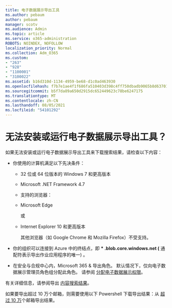 ```yaml
---
title: 电子数据展示导出工具
ms.author: pebaum
author: pebaum
manager: scotv
ms.audience: Admin
ms.topic: article
ms.service: o365-administration
ROBOTS: NOINDEX, NOFOLLOW
localization_priority: Normal
ms.collection: Adm_O365
ms.custom:
- "263"
- "928"
- "1100001"
- "3100022"
ms.assetid: b16d310d-1134-4959-be68-d1c0ad463930
ms.openlocfilehash: f7b7e1ae4f1f686fa510403d398c4ff750dbadb9065b8d63701a927eeac52d9b
ms.sourcegitcommit: b5f7da89a650d2915dc652449623c78be6247175
ms.translationtype: MT
ms.contentlocale: zh-CN
ms.lasthandoff: 08/05/2021
ms.locfileid: "54101292"
---
```

# <a name="cant-install-or-run-the-ediscovery-export-tool"></a>无法安装或运行电子数据展示导出工具？

如果无法安装或运行电子数据展示导出工具来下载搜索结果，请检查以下内容：
  
- 你使用的计算机满足以下先决条件：

  - 32 位或 64 位版本的 Windows 7 和更高版本

  - Microsoft .NET Framework 4.7

  - 支持的浏览器：

  - Microsoft Edge

    或

  - Internet Explorer 10 和更高版本

    其他浏览器（如 Google Chrome 和 Mozilla Firefox）不受支持。

- 你的组织可以连接到 Azure 中的终结点，即 **\* .blob.core.windows.net (** 通配符表示导出作业应用程序的唯一) 。

- 在安全与合规中心内，Microsoft 365 &amp; 导出角色。 默认情况下，仅向电子数据展示管理员角色组分配此角色。 请参阅 [分配电子数据展示权限](https://docs.microsoft.com/microsoft-365/compliance/assign-ediscovery-permissions)。

有关详细信息，请参阅导出 [内容搜索结果](https://docs.microsoft.com/microsoft-365/compliance/export-search-results)。

如果要导出超过 10 万个邮箱，则需要使用以下 Powershell 下载导出结果：从  [超过 10 万](https://docs.microsoft.com/microsoft-365/compliance/export-search-results?view=o365-worldwide%23exporting-results-from-more-than-100000-mailboxes)个邮箱导出结果。